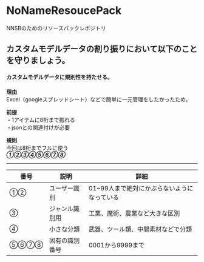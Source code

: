 # NoNameResoucePack
NNSBのためのリソースパックレポジトリ

## カスタムモデルデータの割り振りにおいて以下のことを守りましょう。



#### カスタムモデルデータに規則性を持たせる。

**理由**  
Excel（googleスプレッドシート）などで簡単に一元管理をしたかったため。  
  
  
**前提**  
・1アイテムに8桁まで振れる  
・jsonとの関連付けが必要  
  
  
**規則**  
今回は8桁までフルに使う    
***①②③④⑤⑥⑦⑧***  

***
|番号|説明|詳細|
----|----|----
|①②|ユーザー識別|01~99人まで絶対にかぶらないようになっている|
|③|ジャンル識別用|工業、魔術、農業など大きな区別|
|④|小さな分類|武器、ツール類、中間素材などで分類|
|⑤⑥⑦⑧|固有の識別番号|0001から9999まで|
  
